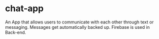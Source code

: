 # chat-app
An App that allows users to communicate with each other through text or messaging. Messages get
automatically backed up. Firebase is used in Back-end.
